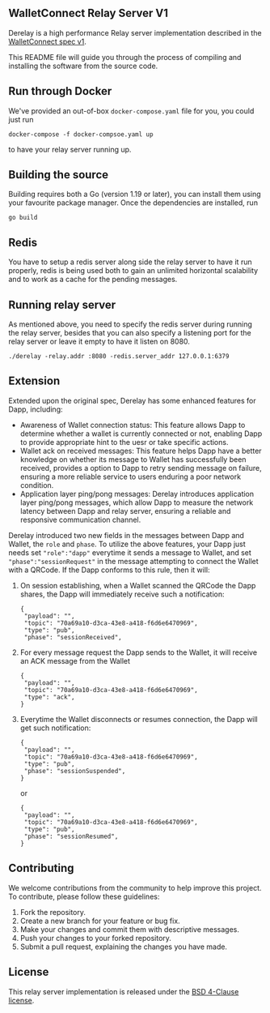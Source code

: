WalletConnect Relay Server V1
---

Derelay is a high performance Relay server implementation described in the [WalletConnect spec v1](https://docs.walletconnect.com/1.0/specs).

This README file will guide you through the process of compiling and installing the software from the source code.

## Run through Docker

We've provided an out-of-box `docker-compose.yaml` file for you, you could just run

```
docker-compose -f docker-compsoe.yaml up
```

to have your relay server running up.

## Building the source

Building requires both a Go (version 1.19 or later), you can install them using your favourite package manager. Once the dependencies are installed, run

```
go build
```

## Redis

You have to setup a redis server along side the relay server to have it run properly, redis is being used both to gain an unlimited horizontal scalability and to work as a cache for the pending messages.

## Running relay server

As mentioned above, you need to specify the redis server during running the relay server, besides that you can also specify a listening port for the relay server or leave it empty to have it listen on 8080.

```
./derelay -relay.addr :8080 -redis.server_addr 127.0.0.1:6379
```

## Extension

Extended upon the original spec, Derelay has some enhanced features for Dapp, including:

* Awareness of Wallet connection status: This feature allows Dapp to determine whether a wallet is currently connected or not, enabling Dapp to provide appropriate hint to the uesr or take specific actions.
* Wallet ack on received messages: This feature helps Dapp have a better knowledge on whether its message to Wallet has successfully been received, provides a option to Dapp to retry sending message on failure, ensuring a more reliable service to users enduring a poor network condition.
* Application layer ping/pong messages: Derelay introduces application layer ping/pong messages, which allow Dapp to measure the network latency between Dapp and relay server, ensuring a reliable and responsive communication channel.

Derelay introduced two new fields in the messages between Dapp and Wallet, the `role` and `phase`. To utilize the above features, your Dapp just needs set `"role":"dapp"` everytime it sends a message to Wallet, and set `"phase":"sessionRequest"` in the message attempting to connect the Wallet with a QRCode. If the Dapp conforms to this rule, then it will:

1. On session establishing, when a Wallet scanned the QRCode the Dapp shares, the Dapp will immediately receive such a notification:
   ```
   {
    "payload": "",
    "topic": "70a69a10-d3ca-43e8-a418-f6d6e6470969",
    "type": "pub",
    "phase": "sessionReceived",
   ```
2. For every message request the Dapp sends to the Wallet, it will receive an ACK message from the Wallet
   ```
   {
    "payload": "",
    "topic": "70a69a10-d3ca-43e8-a418-f6d6e6470969",
    "type": "ack",
   }
   ```
3. Everytime the Wallet disconnects or resumes connection, the Dapp will get such notification:
   ```
   {
    "payload": "",
    "topic": "70a69a10-d3ca-43e8-a418-f6d6e6470969",
    "type": "pub",
    "phase": "sessionSuspended",
   }
   ```
   or
   ```
   {
    "payload": "",
    "topic": "70a69a10-d3ca-43e8-a418-f6d6e6470969",
    "type": "pub",
    "phase": "sessionResumed",
   }
   ```

## Contributing

We welcome contributions from the community to help improve this project. To contribute, please follow these guidelines:

1. Fork the repository.
2. Create a new branch for your feature or bug fix.
3. Make your changes and commit them with descriptive messages.
4. Push your changes to your forked repository.
5. Submit a pull request, explaining the changes you have made.

## License

This relay server implementation is released under the [BSD 4-Clause license](https://spdx.org/licenses/BSD-4-Clause.html).